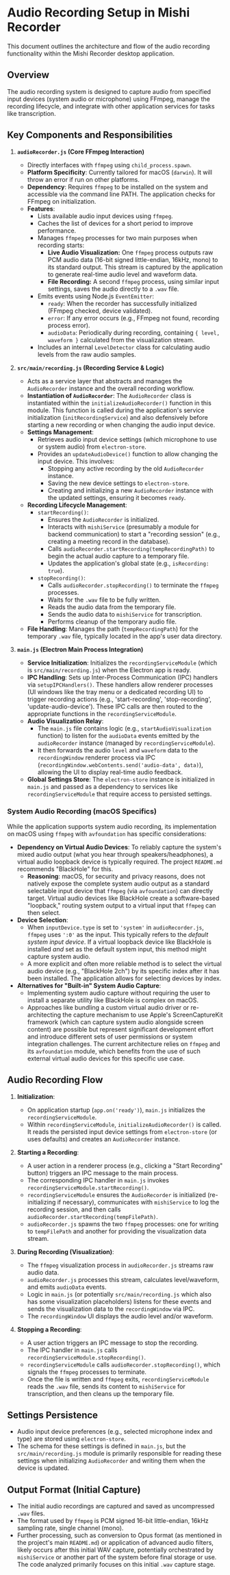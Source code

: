 # Audio Recording Setup in Mishi Recorder

This document outlines the architecture and flow of the audio recording functionality within the Mishi Recorder desktop application.

## Overview

The audio recording system is designed to capture audio from specified input devices (system audio or microphone) using FFmpeg, manage the recording lifecycle, and integrate with other application services for tasks like transcription.

## Key Components and Responsibilities

1.  **`audioRecorder.js` (Core FFmpeg Interaction)**
    *   Directly interfaces with `ffmpeg` using `child_process.spawn`.
    *   **Platform Specificity**: Currently tailored for macOS (`darwin`). It will throw an error if run on other platforms.
    *   **Dependency**: Requires `ffmpeg` to be installed on the system and accessible via the command line PATH. The application checks for FFmpeg on initialization.
    *   **Features**:
        *   Lists available audio input devices using `ffmpeg`.
        *   Caches the list of devices for a short period to improve performance.
        *   Manages `ffmpeg` processes for two main purposes when recording starts:
            *   **Live Audio Visualization:** One `ffmpeg` process outputs raw PCM audio data (16-bit signed little-endian, 16kHz, mono) to its standard output. This stream is captured by the application to generate real-time audio level and waveform data.
            *   **File Recording:** A second `ffmpeg` process, using similar input settings, saves the audio directly to a `.wav` file.
        *   Emits events using Node.js `EventEmitter`:
            *   `ready`: When the recorder has successfully initialized (FFmpeg checked, device validated).
            *   `error`: If any error occurs (e.g., FFmpeg not found, recording process error).
            *   `audioData`: Periodically during recording, containing `{ level, waveform }` calculated from the visualization stream.
        *   Includes an internal `LevelDetector` class for calculating audio levels from the raw audio samples.

2.  **`src/main/recording.js` (Recording Service & Logic)**
    *   Acts as a service layer that abstracts and manages the `AudioRecorder` instance and the overall recording workflow.
    *   **Instantiation of `AudioRecorder`**: The `AudioRecorder` class is instantiated within the `initializeAudioRecorder()` function in this module. This function is called during the application's service initialization (`initRecordingService`) and also defensively before starting a new recording or when changing the audio input device.
    *   **Settings Management**:
        *   Retrieves audio input device settings (which microphone to use or system audio) from `electron-store`.
        *   Provides an `updateAudioDevice()` function to allow changing the input device. This involves:
            *   Stopping any active recording by the old `AudioRecorder` instance.
            *   Saving the new device settings to `electron-store`.
            *   Creating and initializing a new `AudioRecorder` instance with the updated settings, ensuring it becomes `ready`.
    *   **Recording Lifecycle Management**:
        *   `startRecording()`:
            *   Ensures the `AudioRecorder` is initialized.
            *   Interacts with `mishiService` (presumably a module for backend communication) to start a "recording session" (e.g., creating a meeting record in the database).
            *   Calls `audioRecorder.startRecording(tempRecordingPath)` to begin the actual audio capture to a temporary file.
            *   Updates the application's global state (e.g., `isRecording: true`).
        *   `stopRecording()`:
            *   Calls `audioRecorder.stopRecording()` to terminate the `ffmpeg` processes.
            *   Waits for the `.wav` file to be fully written.
            *   Reads the audio data from the temporary file.
            *   Sends the audio data to `mishiService` for transcription.
            *   Performs cleanup of the temporary audio file.
    *   **File Handling**: Manages the path (`tempRecordingPath`) for the temporary `.wav` file, typically located in the app's user data directory.

3.  **`main.js` (Electron Main Process Integration)**
    *   **Service Initialization**: Initializes the `recordingServiceModule` (which is `src/main/recording.js`) when the Electron app is ready.
    *   **IPC Handling**: Sets up Inter-Process Communication (IPC) handlers via `setupIPCHandlers()`. These handlers allow renderer processes (UI windows like the tray menu or a dedicated recording UI) to trigger recording actions (e.g., 'start-recording', 'stop-recording', 'update-audio-device'). These IPC calls are then routed to the appropriate functions in the `recordingServiceModule`.
    *   **Audio Visualization Relay**:
        *   The `main.js` file contains logic (e.g., `startAudioVisualization` function) to listen for the `audioData` events emitted by the `audioRecorder` instance (managed by `recordingServiceModule`).
        *   It then forwards the audio `level` and `waveform` data to the `recordingWindow` renderer process via IPC (`recordingWindow.webContents.send('audio-data', data)`), allowing the UI to display real-time audio feedback.
    *   **Global Settings Store**: The `electron-store` instance is initialized in `main.js` and passed as a dependency to services like `recordingServiceModule` that require access to persisted settings.

### System Audio Recording (macOS Specifics)

While the application supports system audio recording, its implementation on macOS using `ffmpeg` with `avfoundation` has specific considerations:

*   **Dependency on Virtual Audio Devices**: To reliably capture the system's mixed audio output (what you hear through speakers/headphones), a virtual audio loopback device is typically required. The project `README.md` recommends "BlackHole" for this.
    *   **Reasoning**: macOS, for security and privacy reasons, does not natively expose the complete system audio output as a standard selectable input device that `ffmpeg` (via `avfoundation`) can directly target. Virtual audio devices like BlackHole create a software-based "loopback," routing system output to a virtual input that `ffmpeg` can then select.
*   **Device Selection**:
    *   When `inputDevice.type` is set to `'system'` in `audioRecorder.js`, `ffmpeg` uses `':0'` as the input. This typically refers to the *default system input device*. If a virtual loopback device like BlackHole is installed *and* set as the default system input, this method might capture system audio.
    *   A more explicit and often more reliable method is to select the virtual audio device (e.g., "BlackHole 2ch") by its specific index after it has been installed. The application allows for selecting devices by index.
*   **Alternatives for "Built-in" System Audio Capture**:
    *   Implementing system audio capture without requiring the user to install a separate utility like BlackHole is complex on macOS.
    *   Approaches like bundling a custom virtual audio driver or re-architecting the capture mechanism to use Apple's ScreenCaptureKit framework (which can capture system audio alongside screen content) are possible but represent significant development effort and introduce different sets of user permissions or system integration challenges. The current architecture relies on `ffmpeg` and its `avfoundation` module, which benefits from the use of such external virtual audio devices for this specific use case.

## Audio Recording Flow

1.  **Initialization**:
    *   On application startup (`app.on('ready')`), `main.js` initializes the `recordingServiceModule`.
    *   Within `recordingServiceModule`, `initializeAudioRecorder()` is called. It reads the persisted input device settings from `electron-store` (or uses defaults) and creates an `AudioRecorder` instance.

2.  **Starting a Recording**:
    *   A user action in a renderer process (e.g., clicking a "Start Recording" button) triggers an IPC message to the main process.
    *   The corresponding IPC handler in `main.js` invokes `recordingServiceModule.startRecording()`.
    *   `recordingServiceModule` ensures the `AudioRecorder` is initialized (re-initializing if necessary), communicates with `mishiService` to log the recording session, and then calls `audioRecorder.startRecording(tempFilePath)`.
    *   `audioRecorder.js` spawns the two `ffmpeg` processes: one for writing to `tempFilePath` and another for providing the visualization data stream.

3.  **During Recording (Visualization)**:
    *   The `ffmpeg` visualization process in `audioRecorder.js` streams raw audio data.
    *   `audioRecorder.js` processes this stream, calculates level/waveform, and emits `audioData` events.
    *   Logic in `main.js` (or potentially `src/main/recording.js` which also has some visualization placeholders) listens for these events and sends the visualization data to the `recordingWindow` via IPC.
    *   The `recordingWindow` UI displays the audio level and/or waveform.

4.  **Stopping a Recording**:
    *   A user action triggers an IPC message to stop the recording.
    *   The IPC handler in `main.js` calls `recordingServiceModule.stopRecording()`.
    *   `recordingServiceModule` calls `audioRecorder.stopRecording()`, which signals the `ffmpeg` processes to terminate.
    *   Once the file is written and `ffmpeg` exits, `recordingServiceModule` reads the `.wav` file, sends its content to `mishiService` for transcription, and then cleans up the temporary file.

## Settings Persistence

*   Audio input device preferences (e.g., selected microphone index and type) are stored using `electron-store`.
*   The schema for these settings is defined in `main.js`, but the `src/main/recording.js` module is primarily responsible for reading these settings when initializing `AudioRecorder` and writing them when the device is updated.

## Output Format (Initial Capture)

*   The initial audio recordings are captured and saved as uncompressed `.wav` files.
*   The format used by `ffmpeg` is PCM signed 16-bit little-endian, 16kHz sampling rate, single channel (mono).
*   Further processing, such as conversion to Opus format (as mentioned in the project's main `README.md`) or application of advanced audio filters, likely occurs after this initial WAV capture, potentially orchestrated by `mishiService` or another part of the system before final storage or use. The code analyzed primarily focuses on this initial `.wav` capture stage. 